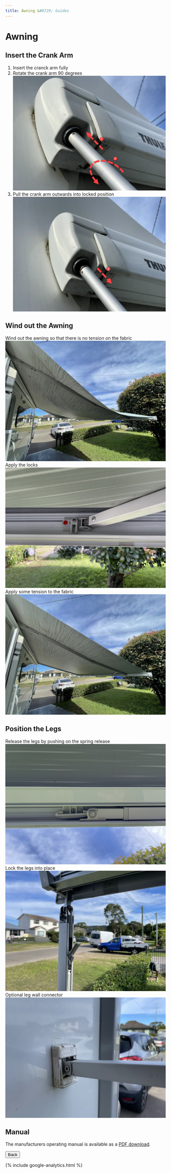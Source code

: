 ```yaml
---
title: Awning &#8729; Guides 
---
```


<link href="../styles/custom.css" rel="stylesheet" />

# Awning


## Insert the Crank Arm
1. Insert the cranck arm fully
2. Rotate the crank arm 90 degrees 
![crank-arm-insert](images/awning/crank-arm-insert.jpg)
3. Pull the crank arm outwards into locked position
![crank-arm-lock](images/awning/crank-arm-lock.jpg)

## Wind out the Awning
Wind out the awning so that there is no tension on the fabric
![awning-slack](images/awning/awning-slack.jpg)
Apply the locks
![awning-lock](images/awning/awning-lock.jpg)
Apply some tension to the fabric
![awning-tension](images/awning/awning-tension.jpg)

## Position the Legs
Release the legs by pushing on the spring release 
![leg-release](images/awning/leg-release.jpg)
Lock the legs into place
![leg-lock](images/awning/leg-lock.jpg)
Optional leg wall connector 
![leg-wall-connector](images/awning/leg-wall-connector.jpg)


## Manual
The manufacturers operating manual is available as a [PDF download](/docs/awning.pdf). 

<a href="/#guides"><button class="nav-button"><i class="arrow arrow-left"></i> Back</button></a>

{% include google-analytics.html %}